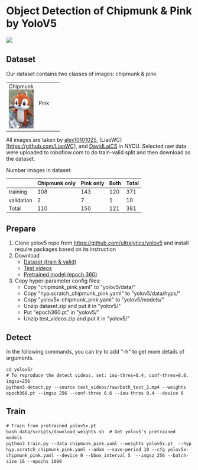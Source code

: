 # Object Detection of Chipmunk & Pink by YoloV5

![](img/test_example.gif)

## Dataset

Our dataset contains two classes of images: chipmunk & pink.

<table cellpadding="0" cellspacing="0" width="100%">
  <tr>
    <td style="height:100px;width:50px">Chipmunk<br /><img src="img/chipmunk.png"/><br /></td>
    <td style="height:100px;width:50px">Pink<br /><img width="15%  src="img/pink.png"/><br /></td>
  </tr>
</table>

All images are taken by [alex10101025](https://github.com/alex10101025),
(LiaoWC)[https://github.com/LiaoWC], and [DavidLaiCS](https://github.com/DavidLaiCS) in NYCU. Selected raw data were uploaded to roboflow.com to do train-valid
split and then download as the dataset.

Number images in dataset:

|  | Chipmunk only | Pink only | Both | Total |
| --- | --- | --- | --- | --- |
| training | 108 | 143 | 120 | 371 |
| validation | 2 | 7 | 1 | 10 |
| Total | 110 | 150 | 121 | 381 |

## Prepare



1. Clone yolov5 repo from https://github.com/ultralytics/yolov5 and install require packages based on its instruction
2. Download
   - [Dataset (train & valid)](https://drive.google.com/file/d/1AaBS7qI-MD2LQbjgsgV8c-lK7D_b8Sv1/view?usp=sharing)
   - [Test videos](https://drive.google.com/file/d/1JsEGN3dKEO1CRtmXeknISd8V1ysdc3xb/view?usp=sharing)
   - [Pretrained model (epoch 360)](https://drive.google.com/file/d/1Ib3Ukr1l5i5mKCj4GISs93c3uWXwxgzj/view?usp=sharing)
3. Copy hyper-parameter config files:
   - Copy "chipmunk_pink.yaml" to "yolov5/data/"
   - Copy "hyp.scratch_chipmunk_pink.yaml" to "yolov5/data/hyps/"
   - Copy "yolov5x-chipmunk_pink.yaml" to "yolov5/models/"
   - Unzip dataset.zip and put it in "yolov5/"
   - Put "epoch360.pt" in "yolov5/"
   - Unzip test_videos.zip and put it in "yolov5/"

## Detect

In the following commands, you can try to add "-h" to get more details of arguments. 

```shell
cd yolov5/
# To reproduce the detect videos, set: iou-thres=0.4, conf-thres=0.6, imgsz=256
python3 detect.py --source test_videos/raw/both_test_2.mp4 --weights epoch360.pt --imgsz 256 --conf-thres 0.6 --iou-thres 0.4 --device 0 
```

## Train

```shell
# Train from pretrained yolov5x.pt
bash data/scripts/download_weights.sh  # Get yolov5's pretrained models
python3 train.py --data chipmunk_pink.yaml --weights yolov5x.pt  --hyp hyp.scratch_chipmunk_pink.yaml --adam --save-period 10 --cfg yolov5x-chipmunk_pink.yaml --device 0 --bbox_interval 5  --imgsz 256 --batch-size 16 --epochs 1000
```



